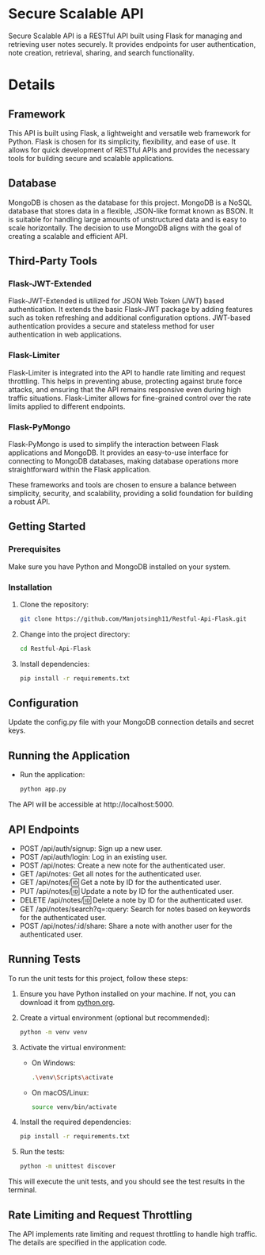 # Secure Scalable API

Secure Scalable API is a RESTful API built using Flask for managing and retrieving user notes securely. It provides endpoints for user authentication, note creation, retrieval, sharing, and search functionality.


# Details

## Framework

This API is built using Flask, a lightweight and versatile web framework for Python. Flask is chosen for its simplicity, flexibility, and ease of use. It allows for quick development of RESTful APIs and provides the necessary tools for building secure and scalable applications.

## Database

MongoDB is chosen as the database for this project. MongoDB is a NoSQL database that stores data in a flexible, JSON-like format known as BSON. It is suitable for handling large amounts of unstructured data and is easy to scale horizontally. The decision to use MongoDB aligns with the goal of creating a scalable and efficient API.

## Third-Party Tools

### Flask-JWT-Extended

Flask-JWT-Extended is utilized for JSON Web Token (JWT) based authentication. It extends the basic Flask-JWT package by adding features such as token refreshing and additional configuration options. JWT-based authentication provides a secure and stateless method for user authentication in web applications.

### Flask-Limiter

Flask-Limiter is integrated into the API to handle rate limiting and request throttling. This helps in preventing abuse, protecting against brute force attacks, and ensuring that the API remains responsive even during high traffic situations. Flask-Limiter allows for fine-grained control over the rate limits applied to different endpoints.

### Flask-PyMongo

Flask-PyMongo is used to simplify the interaction between Flask applications and MongoDB. It provides an easy-to-use interface for connecting to MongoDB databases, making database operations more straightforward within the Flask application.

These frameworks and tools are chosen to ensure a balance between simplicity, security, and scalability, providing a solid foundation for building a robust API.


## Getting Started

### Prerequisites

Make sure you have Python and MongoDB installed on your system.

### Installation

1. Clone the repository:

   ```bash
   git clone https://github.com/Manjotsingh11/Restful-Api-Flask.git

1. Change into the project directory:
   ```bash
   cd Restful-Api-Flask

2. Install dependencies:
   ```bash
   pip install -r requirements.txt

## Configuration
Update the config.py file with your MongoDB connection details and secret keys.

## Running the Application

- Run the application:

  ```bash
  python app.py
The API will be accessible at http://localhost:5000.

## API Endpoints
- POST /api/auth/signup: Sign up a new user.
- POST /api/auth/login: Log in an existing user.
- POST /api/notes: Create a new note for the authenticated user.
- GET /api/notes: Get all notes for the authenticated user.
- GET /api/notes/:id: Get a note by ID for the authenticated user.
- PUT /api/notes/:id: Update a note by ID for the authenticated user.
- DELETE /api/notes/:id: Delete a note by ID for the authenticated user.
- GET /api/notes/search?q=:query: Search for notes based on keywords for the authenticated user.
- POST /api/notes/:id/share: Share a note with another user for the authenticated user.

## Running Tests

To run the unit tests for this project, follow these steps:

1. Ensure you have Python installed on your machine. If not, you can download it from [python.org](https://www.python.org/downloads/).

2. Create a virtual environment (optional but recommended):

    ```bash
    python -m venv venv
    ```

3. Activate the virtual environment:

    - On Windows:

        ```bash
        .\venv\Scripts\activate
        ```

    - On macOS/Linux:

        ```bash
        source venv/bin/activate
        ```

4. Install the required dependencies:

    ```bash
    pip install -r requirements.txt
    ```

5. Run the tests:

    ```bash
    python -m unittest discover
    ```

This will execute the unit tests, and you should see the test results in the terminal.


## Rate Limiting and Request Throttling
The API implements rate limiting and request throttling to handle high traffic. The details are specified in the application code.

